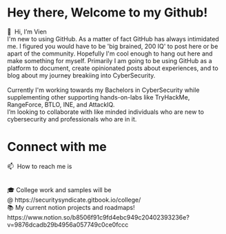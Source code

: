 # Hey there, Welcome to my Github!

👋  Hi, I’m Vien <br/>
I'm new to using GitHub. As a matter of fact GitHub has always intimidated me. I figured you would have to be 'big brained, 200 IQ' to post here or be apart of the community. Hopefully I'm cool enough to hang out here and make something for myself. Primarily I am going to be using GitHub as a platform to document, create opinionated posts about experiences, and to blog about my journey breakiing into CyberSecurity. <br/> <br/>
Currently I'm working towards my Bachelors in CyberSecurity while supplementing other supporting hands-on-labs like TryHackMe, RangeForce, BTLO, INE, and AttackIQ. <br/>
I’m looking to collaborate with like minded individuals who are new to cybersecurity and professionals who are in it.

# Connect with me

📫 
How to reach me is <a href="LinkedIn"></a> 
<a href="[LinkedIn](https://www.linkedin.com/in/vienamorvallesteros/)"></a>
<br/> 

<br/> 
🎓  College work and samples will be @ https://securitysyndicate.gitbook.io/college/
<br/>
📚 My current notion projects and roadmaps! https://www.notion.so/b8506f91c9fd4ebc949c20402393236e?v=9876dcadb29b4956a057749c0ce0fccc

